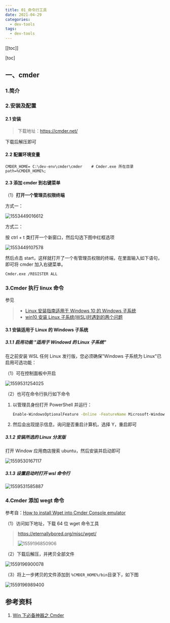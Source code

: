 ```yaml
---
title: 01_命令行工具
date: 2021-04-29
categories:
  - dev-tools
tags:
  - dev-tools
---
```


[[toc]]

[toc]

## 一、cmder

### 1.简介

### 2.安装及配置

#### 2.1 安装

> 下载地址：https://cmder.net/

下载后解压即可

#### 2.2 配置环境变量

```properties
CMDER_HOME= C:\dev-env\cmder\cmder    # Cmder.exe 所在目录
path=%CMDER_HOME%;
```

#### 2.3 添加 cmder 到右键菜单

（1）**打开一个管理员权限终端**

方式一：

![1553449016612](./images/1553449016612.png)

方式二：

按 ctrl + t 类打开一个新窗口，然后勾选下图中红框选项

![1553449107578](./images/1553449107578.png)

然后点击 start，这样就打开了一个有管理员权限的终端，在里面输入如下语句，即可将 cmder 加入右键菜单。

```bash
Cmder.exe /REGISTER ALL
```

### 3.Cmder 执行 linux 命令

参见

> - [Linux 安装指南适用于 Windows 10 的 Windows 子系统](https://docs.microsoft.com/zh-cn/windows/wsl/install-win10)
> - [win10 安装 Linux 子系统(WSL)时遇到的两个问题](https://blog.csdn.net/AI_Fanatic/article/details/82185437)

#### 3.1 安装适用于 Linux 的 Windows 子系统

##### 3.1.1 启用功能 "适用于 Windowd 的 Linux 子系统"

在之前安装 WSL 任何 Linux 发行版，您必须确保"Windows 子系统为 Linux"已启用可选功能：

（1）可在控制面板中开启

![1559531254025](./images/1559531254025.png)

（2）也可在命令行执行如下命令

1. 以管理员身份打开 PowerShell 并运行：

   ```bash
   Enable-WindowsOptionalFeature -Online -FeatureName Microsoft-Windows-Subsystem-Linux
   ```

2. 然后会出现提示信息，询问是否重启计算机，选择 Y，重启即可

##### 3.1.2 安装所选的 Linux 分发版

打开 Window 应用商店搜索 ubuntu，然后安装并启动即可

![1559530167117](./images/1559530167117.png)

##### 3.1.3 设置启动时打开 wsl 命令行

![1559531585887](./images/1559531585887.png)

### 4.Cmder 添加 wegt 命令

参考自：[How to install Wget into Cmder Console emulator](https://awesomedetect.com/install-wget-cmder-console-emulator/)

（1）访问如下地址，下载 64 位 wget 命令工具

> https://eternallybored.org/misc/wget/
>
> ![1559196850906](./images/1559196850906.png)

（2）下载后解压，并拷贝全部文件

![1559196900078](./images/1559196900078.png)

（3）将上一步拷贝的文件添加到 `%CMDER_HOME%/bin`目录下，如下图

![1559196989400](./images/1559196989400.png)

## 参考资料

1. [Win 下必备神器之 Cmder](https://www.jeffjade.com/2016/01/13/2016-01-13-windows-software-cmder/)
